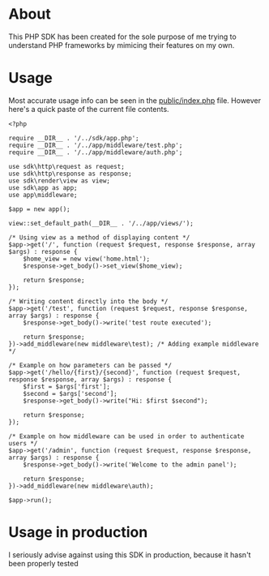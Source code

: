 # About

This PHP SDK has been created for the sole purpose of me trying to understand PHP frameworks by mimicing their features on my own.

# Usage

Most accurate usage info can be seen in the [public/index.php](https://github.com/lopatar/PHP-SDK/blob/master/public/index.php) file. 
However here's a quick paste of the current file contents.

```
<?php

require __DIR__ . '/../sdk/app.php';
require __DIR__ . '/../app/middleware/test.php';
require __DIR__ . '/../app/middleware/auth.php';

use sdk\http\request as request;
use sdk\http\response as response;
use sdk\render\view as view;
use sdk\app as app;
use app\middleware;

$app = new app();

view::set_default_path(__DIR__ . '/../app/views/');

/* Using view as a method of displaying content */
$app->get('/', function (request $request, response $response, array $args) : response {
    $home_view = new view('home.html');
    $response->get_body()->set_view($home_view);
    
    return $response;
});

/* Writing content directly into the body */
$app->get('/test', function (request $request, response $response, array $args) : response {
    $response->get_body()->write('test route executed');
    
    return $response;
})->add_middleware(new middleware\test); /* Adding example middleware */

/* Example on how parameters can be passed */
$app->get('/hello/{first}/{second}', function (request $request, response $response, array $args) : response {
    $first = $args['first'];
    $second = $args['second'];
    $response->get_body()->write("Hi: $first $second");
    
    return $response;
});

/* Example on how middleware can be used in order to authenticate users */
$app->get('/admin', function (request $request, response $response, array $args) : response {
    $response->get_body()->write('Welcome to the admin panel');
    
    return $response;
})->add_middleware(new middleware\auth);

$app->run();
```

# Usage in production

I seriously advise against using this SDK in production, because it hasn't been properly tested
